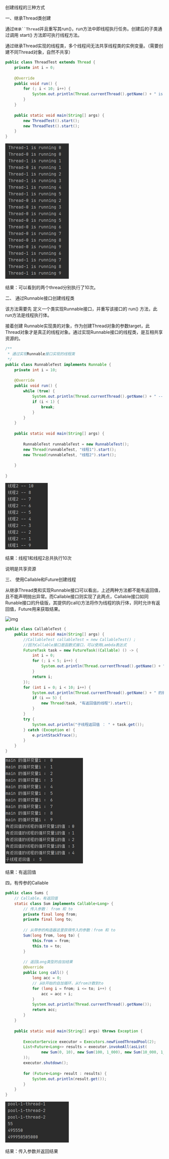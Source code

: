 创建线程的三种方式

一、继承Thread类创建

通过`继承``Thread`并且重写其run()，run方法中即线程执行任务。创建后的子类通过调用 start() 方法即可执行线程方法。

通过继承Thread实现的线程类，多个线程间无法共享线程类的实例变量。（需要创建不同Thread对象，自然不共享）

```java
public class ThreadTest extends Thread {
    private int i = 0;

    @Override
    public void run() {
        for (; i < 10; i++) {
            System.out.println(Thread.currentThread().getName() + " is running " + i);
        }
    }

    public static void main(String[] args) {
        new ThreadTest().start();
        new ThreadTest().start();
    }
}
```

![image-20221109091337397](image-20221109091337397.png)

结果：可以看到的两个thread分别执行了10次。

二、 通过Runnable接口创建线程类

该方法需要先 定义一个类实现Runnable接口，并重写该接口的 run() 方法，此run方法是线程执行体。

接着创建 Runnable实现类的对象，作为创建Thread对象的参数target，此Thread对象才是真正的线程对象。通过实现Runnable接口的线程类，是互相共享资源的。

```java
/**
 * 通过实现Runnable接口实现的线程类
 */
public class RunnableTest implements Runnable {
    private int i = 10;

    @Override
    public void run() {
        while (true) {
            System.out.println(Thread.currentThread().getName() + " -- " + (i--));
            if (i < 1) {
                break;
            }
        }
    }

    public static void main(String[] args) {

        RunnableTest runnableTest = new RunnableTest();
        new Thread(runnableTest, "线程1").start();
        new Thread(runnableTest, "线程2").start();

    }

}
```

![image-20221109095603995](image-20221109095603995.png)

结果：线程1和线程2总共执行10次

说明是共享资源

三、 使用Callable和Future创建线程

从继承Thread类和实现Runnable接口可以看出，上述两种方法都不能有返回值，且不能声明抛出异常。而Callable接口则实现了此两点，Callable接口如同Runable接口的升级版，其提供的call()方法将作为线程的执行体，同时允许有返回值，Future用来获取结果。

![img](https://img2020.cnblogs.com/blog/2189406/202111/2189406-20211109191910970-980619872.png)

```java
public class CallableTest {
    public static void main(String[] args) {
        //CallableTest callableTest = new CallableTest() ;
        //因为Callable接口是函数式接口，可以使用Lambda表达式
        FutureTask task = new FutureTask((Callable) () -> {
            int i = 0;
            for (; i < 5; i++) {
                System.out.println(Thread.currentThread().getName() + "的循环变量i的值 ：" + i);
            }
            return i;
        });
        for (int i = 0; i < 10; i++) {
            System.out.println(Thread.currentThread().getName() + " 的循环变量i ： " + i);
            if (i == 5) {
                new Thread(task, "有返回值的线程").start();
            }
        }
        try {
            System.out.println("子线程返回值 ： " + task.get());
        } catch (Exception e) {
            e.printStackTrace();
        }
    }
}
```

![image-20221109104659342](image-20221109104659342.png)

结果：有返回值

四，有传参的Callable

```java
public class Sums {
    // Callable，有返回值
    static class Sum implements Callable<Long> {
        // 传入参数： from 和 to
        private final long from;
        private final long to;

        // 从带参的构造器这里获得传入的参数：from 和 to
        Sum(long from, long to) {
            this.from = from;
            this.to = to;
        }

        // 返回Long类型的自加结果
        @Override
        public Long call() {
            long acc = 0;
            // 从0开始的自加循环，从from计数到to
            for (long i = from; i <= to; i++) {
                acc = acc + i;
            }
            System.out.println(Thread.currentThread().getName());
            return acc;
        }
    }

    public static void main(String[] args) throws Exception {

        ExecutorService executor = Executors.newFixedThreadPool(2);
        List<Future<Long>> results = executor.invokeAll(asList(
                new Sum(0, 10), new Sum(100, 1_000), new Sum(10_000, 1_000_000)
        ));
        executor.shutdown();

        for (Future<Long> result : results) {
            System.out.println(result.get());
        }
    }
}
```

![image-20221109112402753](image-20221109112402753.png)

结果：传入参数并返回结果

